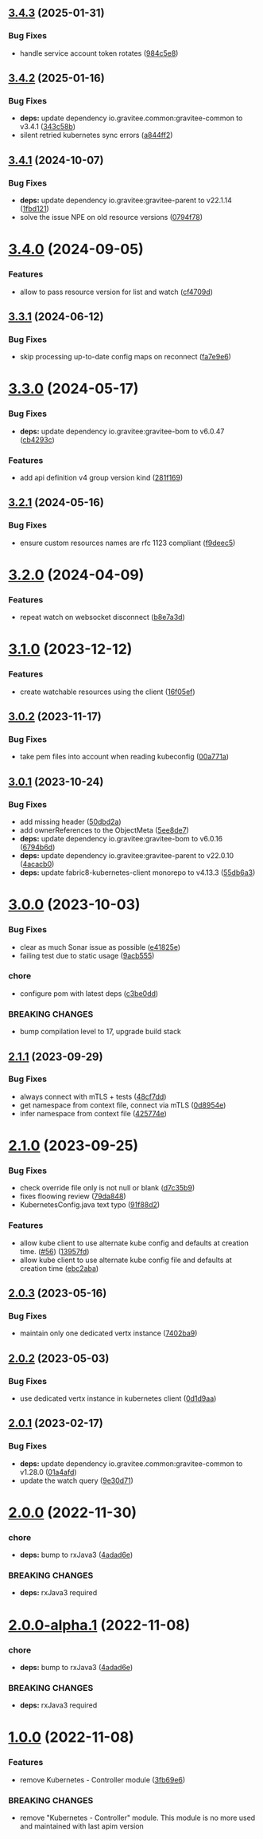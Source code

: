 ## [3.4.3](https://github.com/gravitee-io/gravitee-kubernetes/compare/3.4.2...3.4.3) (2025-01-31)


### Bug Fixes

* handle service account token rotates ([984c5e8](https://github.com/gravitee-io/gravitee-kubernetes/commit/984c5e80fe7fc7816519df324dbc8d3efa0b3ca6))

## [3.4.2](https://github.com/gravitee-io/gravitee-kubernetes/compare/3.4.1...3.4.2) (2025-01-16)


### Bug Fixes

* **deps:** update dependency io.gravitee.common:gravitee-common to v3.4.1 ([343c58b](https://github.com/gravitee-io/gravitee-kubernetes/commit/343c58b84feb25f631c200acb3a68ed9fbd08611))
* silent retried kubernetes sync errors ([a844ff2](https://github.com/gravitee-io/gravitee-kubernetes/commit/a844ff2065a034e162584be2dba074343ad5d996))

## [3.4.1](https://github.com/gravitee-io/gravitee-kubernetes/compare/3.4.0...3.4.1) (2024-10-07)


### Bug Fixes

* **deps:** update dependency io.gravitee:gravitee-parent to v22.1.14 ([1fbd121](https://github.com/gravitee-io/gravitee-kubernetes/commit/1fbd121e072542f569dcc3dff3eae6a98137dfe7))
* solve the issue NPE on old resource versions ([0794f78](https://github.com/gravitee-io/gravitee-kubernetes/commit/0794f789bea6d29495210ea0c32eb5e817273666))

# [3.4.0](https://github.com/gravitee-io/gravitee-kubernetes/compare/3.3.1...3.4.0) (2024-09-05)


### Features

* allow to pass resource version for list and watch ([cf4709d](https://github.com/gravitee-io/gravitee-kubernetes/commit/cf4709d99bd21a6b1633f1b77ac58e68bd9e4860))

## [3.3.1](https://github.com/gravitee-io/gravitee-kubernetes/compare/3.3.0...3.3.1) (2024-06-12)


### Bug Fixes

* skip processing up-to-date config maps on reconnect ([fa7e9e6](https://github.com/gravitee-io/gravitee-kubernetes/commit/fa7e9e6f26e81e47de61ff4f5568b30390046c9b))

# [3.3.0](https://github.com/gravitee-io/gravitee-kubernetes/compare/3.2.1...3.3.0) (2024-05-17)


### Bug Fixes

* **deps:** update dependency io.gravitee:gravitee-bom to v6.0.47 ([cb4293c](https://github.com/gravitee-io/gravitee-kubernetes/commit/cb4293c4cff80b73d3590132744ad38bb8fc7add))


### Features

* add api definition v4 group version kind ([281f169](https://github.com/gravitee-io/gravitee-kubernetes/commit/281f169f19df0c4b3f596d3a81ba3d9ff0146ddb))

## [3.2.1](https://github.com/gravitee-io/gravitee-kubernetes/compare/3.2.0...3.2.1) (2024-05-16)


### Bug Fixes

* ensure custom resources names are rfc 1123 compliant ([f9deec5](https://github.com/gravitee-io/gravitee-kubernetes/commit/f9deec592acbbe6383892c3f0899b317ee8c7cf7))

# [3.2.0](https://github.com/gravitee-io/gravitee-kubernetes/compare/3.1.0...3.2.0) (2024-04-09)


### Features

* repeat watch on websocket disconnect ([b8e7a3d](https://github.com/gravitee-io/gravitee-kubernetes/commit/b8e7a3de7cfec544538efb00dacc894fa0b80bd8))

# [3.1.0](https://github.com/gravitee-io/gravitee-kubernetes/compare/3.0.2...3.1.0) (2023-12-12)


### Features

* create watchable resources using the client ([16f05ef](https://github.com/gravitee-io/gravitee-kubernetes/commit/16f05ef6b9ddff2921bc8d66184bdba08ac363f1))

## [3.0.2](https://github.com/gravitee-io/gravitee-kubernetes/compare/3.0.1...3.0.2) (2023-11-17)


### Bug Fixes

* take pem files into account when reading kubeconfig ([00a771a](https://github.com/gravitee-io/gravitee-kubernetes/commit/00a771a8b1efdd8dc21219cd58924a36b6e97a1b))

## [3.0.1](https://github.com/gravitee-io/gravitee-kubernetes/compare/3.0.0...3.0.1) (2023-10-24)


### Bug Fixes

* add missing header ([50dbd2a](https://github.com/gravitee-io/gravitee-kubernetes/commit/50dbd2a9b63ad2f62e207d2c997b27d72196e846))
* add ownerReferences to the ObjectMeta ([5ee8de7](https://github.com/gravitee-io/gravitee-kubernetes/commit/5ee8de77bb73e60c2b9a28eb50df1abfe1c29c5b))
* **deps:** update dependency io.gravitee:gravitee-bom to v6.0.16 ([6794b6d](https://github.com/gravitee-io/gravitee-kubernetes/commit/6794b6dbbc42af887c0aac7197939d6fec986c9e))
* **deps:** update dependency io.gravitee:gravitee-parent to v22.0.10 ([4acacb0](https://github.com/gravitee-io/gravitee-kubernetes/commit/4acacb0d332d917874ebecc5b73ab879c0be3218))
* **deps:** update fabric8-kubernetes-client monorepo to v4.13.3 ([55db6a3](https://github.com/gravitee-io/gravitee-kubernetes/commit/55db6a37b4ad96caa99a0b225ec4be08c022cd9f))

# [3.0.0](https://github.com/gravitee-io/gravitee-kubernetes/compare/2.1.1...3.0.0) (2023-10-03)


### Bug Fixes

* clear as much Sonar issue as possible ([e41825e](https://github.com/gravitee-io/gravitee-kubernetes/commit/e41825e1767e5b28891da6ee69100912aff2d4e6))
* failing test due to static usage ([9acb555](https://github.com/gravitee-io/gravitee-kubernetes/commit/9acb5557c4113671990b5eae372cf13e0c96f2ed))


### chore

* configure pom with latest deps ([c3be0dd](https://github.com/gravitee-io/gravitee-kubernetes/commit/c3be0dd5f1ce5a6aefb0b6645de04d488b7710fa))


### BREAKING CHANGES

* bump compilation level to 17, upgrade build stack

## [2.1.1](https://github.com/gravitee-io/gravitee-kubernetes/compare/2.1.0...2.1.1) (2023-09-29)


### Bug Fixes

* always connect with mTLS + tests ([48cf7dd](https://github.com/gravitee-io/gravitee-kubernetes/commit/48cf7dd3df69577a342c99aeb91fc8a0eda9aae9))
* get namespace from context file, connect via mTLS ([0d8954e](https://github.com/gravitee-io/gravitee-kubernetes/commit/0d8954eb71737df20238f354484763f5690829bb))
* infer namespace from context file ([425774e](https://github.com/gravitee-io/gravitee-kubernetes/commit/425774ed095fdf1b2bfd3a2787c90ccfb71c2c61))

# [2.1.0](https://github.com/gravitee-io/gravitee-kubernetes/compare/2.0.3...2.1.0) (2023-09-25)


### Bug Fixes

* check override file only is not null or blank ([d7c35b9](https://github.com/gravitee-io/gravitee-kubernetes/commit/d7c35b919760784fcd699cae947040731ee766c7))
* fixes floowing review ([79da848](https://github.com/gravitee-io/gravitee-kubernetes/commit/79da8485311f3264c9d3586d5b48261b604088f3))
* KubernetesConfig.java text typo ([91f88d2](https://github.com/gravitee-io/gravitee-kubernetes/commit/91f88d26caa01a73c88be66b20c225ca38d0b898))


### Features

* allow kube client to use alternate kube config and defaults at creation time. ([#56](https://github.com/gravitee-io/gravitee-kubernetes/issues/56)) ([13957fd](https://github.com/gravitee-io/gravitee-kubernetes/commit/13957fda0d0233f653c657791b48569c1f78c7a5))
* allow kube client to use alternate kube config file and defaults at creation time ([ebc2aba](https://github.com/gravitee-io/gravitee-kubernetes/commit/ebc2aba641b4cf94571afa7f2153559199bed5ff))

## [2.0.3](https://github.com/gravitee-io/gravitee-kubernetes/compare/2.0.2...2.0.3) (2023-05-16)


### Bug Fixes

* maintain only one dedicated vertx instance ([7402ba9](https://github.com/gravitee-io/gravitee-kubernetes/commit/7402ba95a69b367f7af6acf13740939283fbf032))

## [2.0.2](https://github.com/gravitee-io/gravitee-kubernetes/compare/2.0.1...2.0.2) (2023-05-03)


### Bug Fixes

* use dedicated vertx instance in kubernetes client ([0d1d9aa](https://github.com/gravitee-io/gravitee-kubernetes/commit/0d1d9aa1ea428bc7a6cdf0275ce471659074e7dc))

## [2.0.1](https://github.com/gravitee-io/gravitee-kubernetes/compare/2.0.0...2.0.1) (2023-02-17)


### Bug Fixes

* **deps:** update dependency io.gravitee.common:gravitee-common to v1.28.0 ([01a4afd](https://github.com/gravitee-io/gravitee-kubernetes/commit/01a4afd7804f2ebefcdf310c144fbb59fb887b8b))
* update the watch query ([9e30d71](https://github.com/gravitee-io/gravitee-kubernetes/commit/9e30d719b8003bf3529b3101e6ac7da5b5970833))

# [2.0.0](https://github.com/gravitee-io/gravitee-kubernetes/compare/1.0.0...2.0.0) (2022-11-30)


### chore

* **deps:** bump to rxJava3 ([4adad6e](https://github.com/gravitee-io/gravitee-kubernetes/commit/4adad6eccf6509188c608a0c55908af5491cf069))


### BREAKING CHANGES

* **deps:** rxJava3 required

# [2.0.0-alpha.1](https://github.com/gravitee-io/gravitee-kubernetes/compare/1.0.0...2.0.0-alpha.1) (2022-11-08)


### chore

* **deps:** bump to rxJava3 ([4adad6e](https://github.com/gravitee-io/gravitee-kubernetes/commit/4adad6eccf6509188c608a0c55908af5491cf069))


### BREAKING CHANGES

* **deps:** rxJava3 required

# [1.0.0](https://github.com/gravitee-io/gravitee-kubernetes/compare/0.4.0...1.0.0) (2022-11-08)


### Features

* remove Kubernetes - Controller module ([3fb69e6](https://github.com/gravitee-io/gravitee-kubernetes/commit/3fb69e667a647fbddb66518dc6f900d256be527d))


### BREAKING CHANGES

* remove "Kubernetes - Controller" module.
This module is no more used and maintained with last apim version

